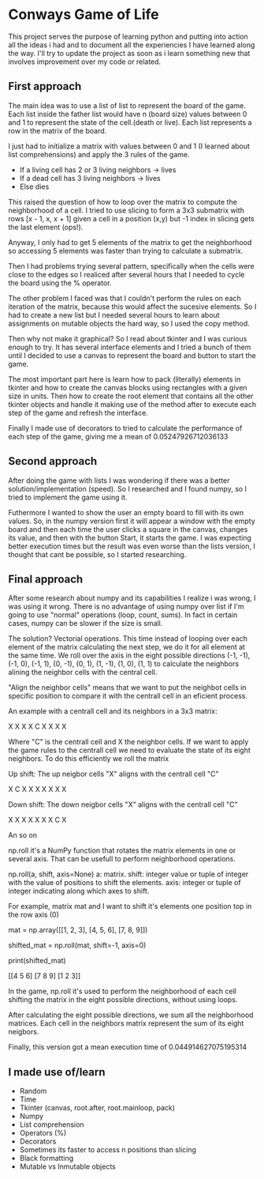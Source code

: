 # Conways Game of Life
This project serves the purpose of learning python and putting into action all the ideas i had and to document all the experiencies I have learned along the way. I'll try to update the project as soon as i learn something new that involves improvement over my code or related.

## First approach
The main idea was to use a list of list to represent the board of the game. Each list inside the father list would have n (board size) values between 0 and 1 to represent the state of the cell.(death or live). Each list represents a row in the matrix of the board.

I just had to initialize a matrix with values between 0 and 1 (I learned about list comprehensions) and apply the 3 rules of the game.
- If a living cell has 2 or 3 living neighbors -> lives
- If a dead cell has 3 living neighbors -> lives
- Else dies

This raised the question of how to loop over the matrix to compute the neighborhood of a cell. I tried to use slicing to form a 3x3 submatrix with rows [x - 1, x, x + 1] given a cell in a position (x,y) but -1 index in slicing gets the last element (ops!).

Anyway, I only had to get 5 elements of the matrix to get the neighborhood so accessing 5 elements was faster than trying to calculate a submatrix.

Then I had problems trying several pattern, specifically when the cells were close to the edges so I realiced after several hours that I needed to cycle the board using the % operator.

The other problem I faced was that I couldn't perform the rules on each iteration of the matrix, because this would affect the sucesive elements. So I had to create a new list but I needed several hours to learn about assignments on mutable objects the hard way, so I used the copy method.

Then why not make it graphical? 
So I read about tkinter and I was curious enough to try. It has several interface elements and I  tried a bunch of them until I decided to use a canvas to represent the board and button to start the game.

The most important part here is learn how to pack (literally) elements in tkinter and how to create the canvas blocks using rectangles with a given size in units. Then how to create the root element that contains all the other tkinter objects and handle it making use of the method after to execute each step of the game and refresh the interface.

Finally I made use of decorators to tried to calculate the performance of each step of the game, giving me a mean of 0.05247926712036133

## Second approach
After doing the game with lists I was wondering if there was a better solution/implementation (speed). So I researched and I found numpy, so I tried to implement the game using it. 

Futhermore I wanted to show the user an empty board to fill with its own values. So, in the numpy version first it will appear a window with the empty board and then each time the user clicks a square in the canvas, changes its value, and then with the button Start, it starts the game. I was expecting better execution times but the result was even worse than the lists version, I thought that cant be possible, so I started researching.

## Final approach
After some research about numpy and its capabilities I realize i was wrong, I was using it wrong. There is no advantage of using numpy over list if I'm going to use "normal" operations (loop, count, sums). In fact in certain cases, numpy can be slower if the size is small. 

The solution? Vectorial operations. This time instead of looping over each element of the matrix calculating the next step, we do it for all element at the same time. We roll over the axis in the eight possible directions (-1, -1), (-1, 0), (-1, 1), (0, -1), (0, 1), (1, -1), (1, 0), (1, 1)  to calculate the neighbors alining the neighbor cells with the central cell.

"Align the neighbor cells" means that we want to put the neighbot cells in specific position to compare it with the centrall cell in an eficient process.

An example with a centrall cell and its neighbors in a 3x3 matrix:

X X X
X C X
X X X

Where "C" is the centrall cell and X the neighbor cells. If we want to apply the game rules to the centrall cell we need to evaluate the state of its eight neighbors. To do this efficiently we roll the matrix

Up shift: The up neigbor cells "X" aligns with the centrall cell "C"

X C X
X X X
X X X

Down shift: The down neigbor cells "X" aligns with the centrall cell "C"

X X X
X X X
X C X

An so on

np.roll it's a NumPy function that rotates the matrix elements in one or several axis. That can be usefull to perform neighborhood operations.

np.roll(a, shift, axis=None)
a: matrix.
shift: integer value or tuple of integer with the value of positions to shift the elements.
axis: integer or tuple of integer indicating along which axes to shift. 

For example, matrix mat and I want to shift it's elements one position top in the row axis (0)

mat = np.array([[1, 2, 3],
               [4, 5, 6],
               [7, 8, 9]])

shifted_mat = np.roll(mat, shift=-1, axis=0)

print(shifted_mat)

[[4 5 6]
 [7 8 9]
 [1 2 3]]

In the game, np.roll it's used to perform the neighborhood of each cell shifting the matrix in the eight possible directions, without using loops. 

After calculating the eight possible directions, we sum all the neighborhood matrices. Each cell in the neighbors matrix represent the sum of its eight neigbors.

Finally, this version got a mean execution time of 0.044914627075195314 

## I made use of/learn
- Random
- Time
- Tkinter (canvas, root.after, root.mainloop, pack)
- Numpy
- List comprehension
- Operators (%)
- Decorators
- Sometimes its faster to access n positions than slicing
- Black formatting
- Mutable vs Inmutable objects